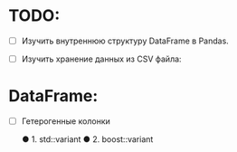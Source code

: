 # TODO:

- [ ] Изучить внутреннюю структуру DataFrame в Pandas.

- [ ] Изучить хранение данных из CSV файла:

# DataFrame:
- [ ] Гетерогенные колонки

     &#x25CF; 1. std::variant
     &#x25CF; 2. boost::variant 

